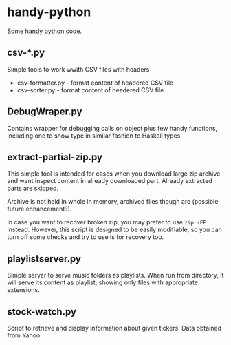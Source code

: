 handy-python
============

Some handy python code.

csv-\*.py
---------

Simple tools to work wwith CSV files with headers

  * csv-formatter.py - format content of headered CSV file
  * csv-sorter.py - format content of headered CSV file

DebugWraper.py
--------------

Contains wrapper for debugging calls on object
plus few handy functions, including one to show
type in similar fashion to Haskell types.

extract-partial-zip.py
----------------------

This simple tool is intended for cases when you download large zip
archive and want inspect content in already downloaded part. Already
extracted parts are skipped.

Archive is not held in whole in memory, archived files though are
(possible future enhancement?).

In case you want to recover broken zip, you may prefer to
use `zip -FF` instead. However, this script is designed to
be easily modifiable, so you can turn off some checks
and try to use is for recovery too.

playlistserver.py
-----------------

Simple server to serve music folders as playlists.
When run from directory, it will serve its content as
playlist, showing only files with appropriate extensions.

stock-watch.py
--------------

Script to retrieve and display information about
given tickers. Data obtained from Yahoo.
